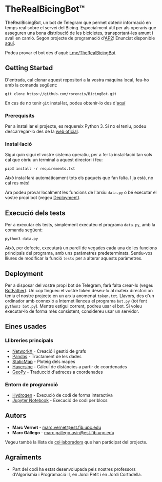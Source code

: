 # TheRealBicingBot™

TheRealBicingBot, un bot de Telegram que permet obtenir informació en temps real sobre el servei del Bicing. Especialment útil per als operaris que asseguren una bona distribució de les bicicletes, transportant-les amunt i avall en camió.
Segon projecte de programació d'[AP2](https://www.fib.upc.edu/ca/estudis/graus/grau-en-ciencia-i-enginyeria-de-dades/pla-destudis/assignatures/AP2-GCED)! Enunciat disponible [aquí](https://github.com/jordi-petit/ap2-bicingbot-2019).

Podeu provar el bot des d'aquí: [t.me/TheRealBicingBot](https://t.me/TheRealBicingBot)

## Getting Started

D'entrada, cal clonar aquest repositori a la vostra màquina local, feu-ho amb la comanda següent:

```
git clone https://github.com/rorencio/BicingBot.git
```
En cas de no tenir `git` instal·lat, podeu obtenir-lo des d'[aquí](https://git-scm.com/book/en/v2/Getting-Started-Installing-Git)

### Prerequisits

Per a instal·lar el projecte, es requereix Python 3. Si no el teniu, podeu descarregar-lo des de la [web oficial](https://www.python.org/).

### Instal·lació

Sigui quin sigui el vostre sistema operatiu, per a fer la instal·lació tan sols cal que obriu un terminal a aquest directori i feu:
```
pip3 install -r requirements.txt
```
Això instal·larà automàticament tots els paquets que fan falta. I ja està, no cal res més!

Ara podeu provar localment les funcions de l'arxiu `data.py` o bé executar el vostre propi bot (vegeu [Deployment](#Deployment)).

## Execució dels tests

Per a executar els tests, simplement executeu el programa `data.py`, amb la comanda següent:
```
python3 data.py
```
Això, per defecte, executarà un parell de vegades cada una de les funcions principals del programa, amb uns paràmetres predeterminats. Sentiu-vos lliures de modificar la funció `tests` per a alterar aquests paràmetres.


## Deployment

Per a disposar del vostre propi bot de Telegram, farà falta crear-lo (vegeu [BotFather](https://core.telegram.org/bots#6-botfather)). Un cop tingueu el vostre token deseu-lo al mateix directori on teniu el nostre projecte en un arxiu anomenat `token.txt`. Llavors, des d'un ordinador amb connexió a Internet llenceu el programa `bot.py` (tot fent `python3 bot.py`).
Mentre estigui corrent, podreu usar el bot. Si voleu executar-lo de forma més consistent, considereu usar un servidor.

## Eines usades

### Llibreries principals
* [NetworkX](https://atom.io/packages/hydrogen) - Creació i gestió de grafs
* [Pandas](https://pandas.pydata.org/) - Tractament de les dades
* [StaticMap](https://github.com/komoot/staticmap) - Ploteig dels mapes
* [Haversine](https://pypi.org/project/haversine/) - Càlcul de distàncies a partir de coordenades
* [GeoPy](https://geopy.readthedocs.io/en/stable/#) - Traducció d'adreces a coordenades

### Entorn de programció
* [Hydrogen](https://atom.io/packages/hydrogen) - Execució de codi de forma interactiva
* [Jupyter Notebook](https://jupyter.org/) - Execució de codi per blocs



## Autors

* **Marc Vernet** - [marc.vernet@est.fib.upc.edu](mailto:marc.vernet@est.fib.upc.edu)
* **Marc Gàllego** - [marc.gallego.asin@est.fib.upc.edu](mailto:marc.gallego.asin@est.fib.upc.edu)

Vegeu també la llista de [col·laboradors](https://github.com/rorencio/BicingBot/contributors) que han participat del projecte.

## Agraïments

* Part del codi ha estat desenvolupada pels nostres professors d'Algorísmia i Programació II, en Jordi Petit i en Jordi Cortadella.
